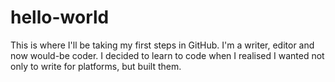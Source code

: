 # hello-world
This is where I'll be taking my first steps in GitHub.
I'm a writer, editor and now would-be coder. I decided to learn to code when I realised I wanted not only to write for platforms, but built them.
